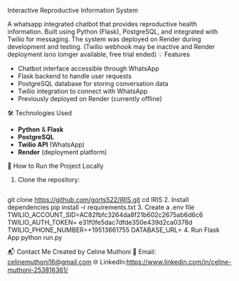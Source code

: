 Interactive Reproductive Information System

A whatsapp integrated chatbot that provides reproductive health information. Built using Python (Flask), PostgreSQL, and integrated with Twilio for messaging. The system was deployed on Render during development and testing.
(Twilio webhook may be inactive and Render deployment isno lomger available, free trial ended)
💡 Features

- Chatbot interface accessible through WhatsApp
- Flask backend to handle user requests
- PostgreSQL database for storing conversation data
- Twilio integration to connect with WhatsApp
- Previously deployed on Render (currently offline)

🛠️ Technologies Used

- **Python** & **Flask**
- **PostgreSQL**
- **Twilio API** (WhatsApp)
- **Render** (deployment platform)

🚀 How to Run the Project Locally

1. Clone the repository:
   ```bash
  git clone https://github.com/gorts522/IRIS.git
   cd IRIS
2. Install dependencies
   pip install -r requirements.txt
3. Create a .env file 
  TWILIO_ACCOUNT_SID=AC82fbfc3264da8f21b602c2675ab6d6c6
  TWILIO_AUTH_TOKEN= e31f0fe5dac7dfde350e439d2ca0378d
  TWILIO_PHONE_NUMBER=+19513661755
  DATABASE_URL=
4. Run Flask App
  python run.py

📬 Contact Me
Created by Celine Muthoni
📧 Email: celinemuthoni16@gmail.com
🌐 LinkedIn:https://www.linkedin.com/in/celine-muthoni-253816361/ 

